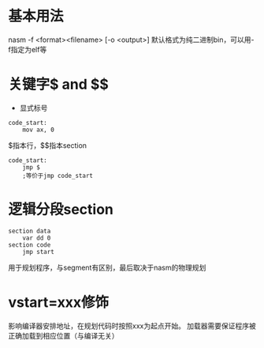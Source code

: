 # 基本用法
nasm -f \<format\>\<filename> \[-o \<output\>\]
默认格式为纯二进制bin，可以用-f指定为elf等

# 关键字$ and \$\$
- 显式标号
```
code_start:
	mov ax, 0
```
$指本行，\$\$指本section
```
code_start:
	jmp $
	;等价于jmp code_start
```

# 逻辑分段section
```
section data 
	var dd 0 
section code 
	jmp start
```
用于规划程序，与segment有区别，最后取决于nasm的物理规划

# vstart=xxx修饰
影响编译器安排地址，在规划代码时按照xxx为起点开始。
加载器需要保证程序被正确加载到相应位置（与编译无关）


















